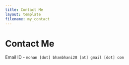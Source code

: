 ```yaml
---
title: Contact Me
layout: template
filename: my_contact
--- 
```


# Contact Me

Email ID - `mohan [dot] bhambhani28 [at] gmail [dot] com`
